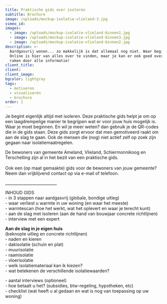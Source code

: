 ```yaml
---
title: Praktische gids over isoleren
subtitle: Brochure
image: /uploads/mockup-isolatie-vlieland-3.jpg
vimeo_id:
images:
  - image: /uploads/mockup-isolatie-vlieland-binnen1.jpg
  - image: /uploads/mockup-isolatie-vlieland-binnen3.jpg
  - image: /uploads/mockup-isolatie-vlieland-binnen2.jpg
description: >-
  Aardgasvrij wonen... zo makkelijk is dat allemaal nog niet. Waar begin je?
  Online is hier van alles over te vinden, maar je kan er ook goed overspoeld
  raken door alle informatie!
client_title:
client:
client_image:
bgcolor: lightgray
tags:
  - motiveren
  - visualiseren
  - brochure
order: 1
---
```


Je begint eigenlijk altijd met isoleren. Deze praktische gids helpt je om op een laagdrempelige manier te begrijpen wat er voor jouw huis mogelijk is. Waar je moet beginnen. En wil je meer weten? dan gebruik je de QR-codes die in de gids staan. Deze gids zorgt ervoor dat men gemotiveerd raakt om aan de slag te gaan. Ook de mensen die (nog) niet actief zelf op zoek zijn gegaan naar isolatiemaatregelen.

De bewoners van gemeente Ameland, Vlieland, Schiermonnikoog en Terschelling zijn al in het bezit van een praktische gids.<br><br>Ook een (op maat gemaakte) gids voor de bewoners van jouw gemeente?&nbsp;<br>Neem dan vrijblijvend contact op via e-mail of telefoon.

\_\_\_\_\_\_\_\_\_\_\_\_\_\_\_\_\_\_\_\_\_\_\_\_\_\_

INHOUD GIDS<br>\- in 3 stappen naar aardgasvrij (globale, bondige uitleg)<br>\- waar verliest u warmte in uw woning (en waar het meeste)<br>\- warmtescan (hoe het werkt, wat het oplevert en waar je terecht kunt)<br>\- aan de slag met isoleren (aan de hand van bouwjaar concrete richtlijnen)<br>\- interview met een expert&nbsp;

**Aan de slag in je eigen huis**<br>(beknopte uitleg en concrete richtlijnen)<br>\- naden en kieren<br>\- dakisolatie (schuin en plat)<br>\- muurisolatie<br>\- raamisolatie<br>\- vloerisolatie<br>\- welk isolatiemateriaal kan ik kiezen?<br>\- wat betekenen de verschillende isolatiewaarden?

\- aantal interviews (optioneel)<br>\- hoe betaalt u het? (subsidies, btw-regeling, hypotheken, etc)<br>\- checklist (wat heeft u al gedaan en wat is nog van toepassing op uw woning)<br>&nbsp;
